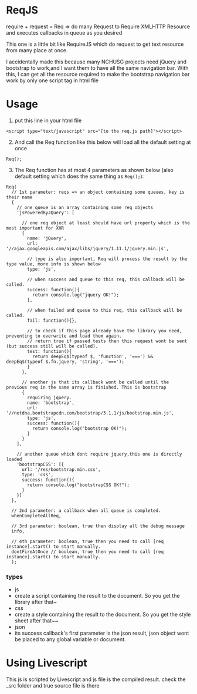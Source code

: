 ReqJS
===

require + request = Req => do many Request to Require XMLHTTP Resource and executes callbacks in queue as you desired

This one is a little bit like RequireJS which do request to get text resource from many place at once.

I accidentally made this because many NCHUSG projects need jQuery and bootstrap to work,and I want them to have all the same navigation bar.
With this, I can get all the resource required to make the bootstrap navigation bar work by only one script tag in html file

Usage
===

 1. put this line in your html file
  ```
  <script type="text/javascript" src="[to the req.js path]"></script>
  ```

 2. And call the Req function like this below will load all the default setting at once
  ```
  Req();
  ```

 3. The Req function has at most 4 parameters as shown below (also default setting which does the same thing as `Req();`):
  ```
  Req(
    // 1st parameter: reqs => an object containing some queues, key is their name
    {
      // one queue is an array containing some req objects
      'jsPoweredByJQuery': [
        
        // one req object at least should have url property which is the most important for XHR
        { 
          name: 'jQuery',
          url: '//ajax.googleapis.com/ajax/libs/jquery/1.11.1/jquery.min.js',
          
          // type is also important, Req will process the result by the type value, more info is shown below
          type: 'js',
          
          // when success and queue to this req, this callback will be called.
          success: function(){ 
            return console.log("jquery OK!");
          },

          // when failed and queue to this req, this callback will be called.
          fail: function(){},
          
          // to check if this page already have the library you need, preventing to overwrite and load them again.
          // return true if passed tests then this request wont be sent (but success still will be called).
          test: function(){
            return deepEq$(typeof $, 'function', '===') && deepEq$(typeof $.fn.jquery, 'string', '===');
          }
        },
        
        // another js that its callback wont be called until the previous req in the same array is finished. This is bootstrap 
        { 
          requiring jquery.
          name: 'bootstrap',
          url: '//netdna.bootstrapcdn.com/bootstrap/3.1.1/js/bootstrap.min.js',
          type: 'js',
          success: function(){
            return console.log("bootstrap OK!");
          }
        }
      ],

      // another queue which dont require jquery,this one is directly loaded
      'bootstrapCSS': [{
        url: '/res/bootstrap.min.css',
        type: 'css',
        success: function(){
          return console.log("bootstrapCSS OK!");
        }
      }]
    },
    
    // 2nd parameter: a callback when all queue is completed.
    whenCompleteAllReq,
    
    // 3rd parameter: boolean, true then display all the debug message
    info,

    // 4th parameter: boolean, true then you need to call [req instance].start() to start manually.
    dontFireAtOnce // boolean, true then you need to call [req instance].start() to start manually.
    );
  ```
  
### types

 * js
  * create a script containing the result to the document. So you get the library after that~
 * css
  * create a style containing the result to the document. So you get the style sheet after that~~
 * json
  * its success callback's first parameter is the json result, json object wont be placed to any global variable or document.


Using Livescript
===
This js is scripted by Livescript and js file is the compiled result.
check the _src folder and true source file is there
